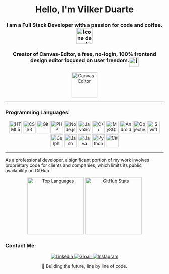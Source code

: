 
 
<h1 align="center">Hello, I'm Vilker Duarte </h1>


<h3 align="center">I am a Full Stack Developer with a passion for code and coffee.<img src="https://media.giphy.com/media/YOT9cbRqAPSF1sb1lk/giphy.gif" 
 alt="Ícone de café e código" width="50px" align="middle" />
</h3>
<h3 align="center">Creator of Canvas-Editor, a free, no-login, 100% frontend design editor focused on user freedom.<img src="https://media.giphy.com/media/f9jQLaKJJl6dL0AmmZ/giphy.gif" 
 alt="Ícone clic" width="30px" align="middle"/>
</h3>
<p align="center">
  <a href="https://canvas-editor.com.br/" target="_blank">
    <img src="https://canvas-editor.com.br/canva-editor.svg"  style="Color=white" width="80" height="80" alt="Canvas-Editor" />
  </a>
</p>
 
 
---

### Programming Languages:
<p align="center" >
  <img loading="lazy" src="https://cdn.jsdelivr.net/gh/devicons/devicon/icons/html5/html5-original-wordmark.svg" width="40" height="40" alt="HTML5"/>
  <img loading="lazy" src="https://cdn.jsdelivr.net/gh/devicons/devicon/icons/css3/css3-original-wordmark.svg" width="40" height="40" alt="CSS3"/>
  <img loading="lazy" src="https://cdn.jsdelivr.net/gh/devicons/devicon/icons/git/git-original.svg" width="40" height="40" alt="Git"/>
  <img loading="lazy" src="https://cdn.jsdelivr.net/gh/devicons/devicon@latest/icons/php/php-original.svg" width="40" height="40" alt="PHP"/>
  <img loading="lazy" src="https://cdn.jsdelivr.net/gh/devicons/devicon@latest/icons/nodejs/nodejs-original-wordmark.svg" width="40" height="40" alt="Node.js"/>
  <img loading="lazy" src="https://cdn.jsdelivr.net/gh/devicons/devicon@latest/icons/javascript/javascript-original.svg" width="40" height="40" alt="JavaScript"/>
  <img loading="lazy" src="https://cdn.jsdelivr.net/gh/devicons/devicon@latest/icons/cplusplus/cplusplus-original.svg" width="40" height="40" alt="C++"/>
  <img loading="lazy" src="https://cdn.jsdelivr.net/gh/devicons/devicon@latest/icons/mysql/mysql-original-wordmark.svg" width="40" height="40" alt="MySQL"/>
  <img loading="lazy" src="https://cdn.jsdelivr.net/gh/devicons/devicon@latest/icons/android/android-plain.svg" width="40" height="40" alt="Android"/>
  <img loading="lazy" src="https://cdn.jsdelivr.net/gh/devicons/devicon@latest/icons/objectivec/objectivec-plain.svg" width="40" height="40" alt="Objective-C"/>
  <img loading="lazy" src="https://cdn.jsdelivr.net/gh/devicons/devicon@latest/icons/swift/swift-original.svg" width="40" height="40" alt="Swift"/>
  <img loading="lazy" src="https://cdn.jsdelivr.net/gh/devicons/devicon@latest/icons/delphi/delphi-plain.svg" width="40" height="40" alt="Delphi"/>
  <img loading="lazy" src="https://cdn.jsdelivr.net/gh/devicons/devicon@latest/icons/bash/bash-original.svg" width="40" height="40" alt="Bash"/>
  <img loading="lazy" src="https://cdn.jsdelivr.net/gh/devicons/devicon@latest/icons/java/java-original.svg" width="40" height="40" alt="Java"/>
  <img loading="lazy" src="https://cdn.jsdelivr.net/gh/devicons/devicon@latest/icons/python/python-original.svg" width="40" height="40" alt="Python"/>
  <img loading="lazy" src="https://cdn.jsdelivr.net/gh/devicons/devicon@latest/icons/csharp/csharp-plain.svg" width="40" height="40" alt="C#"/>
</p>

---

As a professional developer, a significant portion of my work involves proprietary code for clients and companies, which limits its public availability on GitHub.
<p align="center">
  <img loading="lazy" height="180em" src="https://github-readme-stats.vercel.app/api/top-langs/?username=vilkerduarte&layout=compact&langs_count=7&theme=holi" alt="Top Languages"/>
  <img loading="lazy" height="180em" src="https://github-readme-stats.vercel.app/api?username=vilkerduarte&show_icons=true&theme=holi&include_all_commits=true&count_private=true" alt="GitHub Stats"/>
</p>



### Contact Me:
<p align="center">
  <a href="https://www.linkedin.com/in/vilker-duarte/" target="_blank">
    <img src="https://img.shields.io/badge/LinkedIn-0077B5?style=for-the-badge&logo=linkedin&logoColor=white" alt="LinkedIn" />
  </a>
  <a href="mailto:vilkerdurate@gmail.com">
    <img src="https://img.shields.io/badge/Gmail-D14836?style=for-the-badge&logo=gmail&logoColor=white" alt="Gmail" />
  </a>
  <a href="https://www.instagram.com/vilkerduarte" target="_blank">
    <img src="https://img.shields.io/badge/Instagram-E4405F?style=for-the-badge&logo=instagram&logoColor=white" alt="Instagram" />
  </a>
</p>

<p align="center">
  🚀 Building the future, line by line of code.
</p>
